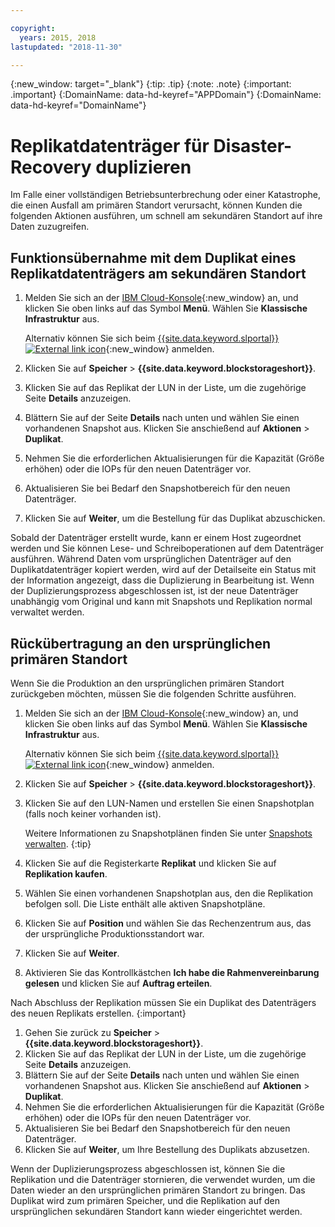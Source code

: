 ```yaml
---

copyright:
  years: 2015, 2018
lastupdated: "2018-11-30"

---
```


{:new_window: target="_blank"}
{:tip: .tip}
{:note: .note}
{:important: .important}
{:DomainName: data-hd-keyref="APPDomain"}
{:DomainName: data-hd-keyref="DomainName"}


# Replikatdatenträger für Disaster-Recovery duplizieren

Im Falle einer vollständigen Betriebsunterbrechung oder einer Katastrophe, die einen Ausfall am primären Standort verursacht, können Kunden die folgenden Aktionen ausführen, um schnell am sekundären Standort auf ihre Daten zuzugreifen.

## Funktionsübernahme mit dem Duplikat eines Replikatdatenträgers am sekundären Standort

1. Melden Sie sich an der [IBM Cloud-Konsole](https://{DomainName}/catalog/){:new_window} an, und klicken Sie oben links auf das Symbol **Menü**. Wählen Sie **Klassische Infrastruktur** aus.  

   Alternativ können Sie sich beim [{{site.data.keyword.slportal}} ![External link icon](../../icons/launch-glyph.svg "External link icon")](https://control.softlayer.com/){:new_window} anmelden.
2. Klicken Sie auf **Speicher** > **{{site.data.keyword.blockstorageshort}}**.
3. Klicken Sie auf das Replikat der LUN in der Liste, um die zugehörige Seite **Details** anzuzeigen.
4. Blättern Sie auf der Seite **Details** nach unten und wählen Sie einen vorhandenen Snapshot aus. Klicken Sie anschießend auf **Aktionen** > **Duplikat**.
5. Nehmen Sie die erforderlichen Aktualisierungen für die Kapazität (Größe erhöhen) oder die IOPs für den neuen Datenträger vor.
6. Aktualisieren Sie bei Bedarf den Snapshotbereich für den neuen Datenträger.
7. Klicken Sie auf **Weiter**, um die Bestellung für das Duplikat abzuschicken.

Sobald der Datenträger erstellt wurde, kann er einem Host zugeordnet werden und Sie können Lese- und Schreiboperationen auf dem Datenträger ausführen. Während Daten vom ursprünglichen Datenträger auf den Duplikatdatenträger kopiert werden, wird auf der Detailseite ein Status mit der Information angezeigt, dass die Duplizierung in Bearbeitung ist. Wenn der Duplizierungsprozess abgeschlossen ist, ist der neue Datenträger unabhängig vom Original und kann mit Snapshots und Replikation normal verwaltet werden.

## Rückübertragung an den ursprünglichen primären Standort

Wenn Sie die Produktion an den ursprünglichen primären Standort zurückgeben möchten, müssen Sie die folgenden Schritte ausführen.

1. Melden Sie sich an der [IBM Cloud-Konsole](https://{DomainName}/catalog/){:new_window} an, und klicken Sie oben links auf das Symbol **Menü**. Wählen Sie **Klassische Infrastruktur** aus.  

   Alternativ können Sie sich beim [{{site.data.keyword.slportal}} ![External link icon](../../icons/launch-glyph.svg "External link icon")](https://control.softlayer.com/){:new_window} anmelden.
2. Klicken Sie auf **Speicher** > **{{site.data.keyword.blockstorageshort}}**.
3. Klicken Sie auf den LUN-Namen und erstellen Sie einen Snapshotplan (falls noch keiner vorhanden ist).  

   Weitere Informationen zu Snapshotplänen finden Sie unter [Snapshots verwalten](working-with-snapshots.html#adding-a-snapshot-schedule).
   {:tip}
4. Klicken Sie auf die Registerkarte **Replikat** und klicken Sie auf **Replikation kaufen**.
5. Wählen Sie einen vorhandenen Snapshotplan aus, den die Replikation befolgen soll. Die Liste enthält alle aktiven Snapshotpläne.  
6. Klicken Sie auf **Position** und wählen Sie das Rechenzentrum aus, das der ursprüngliche Produktionsstandort war.
7. Klicken Sie auf **Weiter**.
8. Aktivieren Sie das Kontrollkästchen **Ich habe die Rahmenvereinbarung gelesen** und klicken Sie auf **Auftrag erteilen**.

Nach Abschluss der Replikation müssen Sie ein Duplikat des Datenträgers des neuen Replikats erstellen.
{:important}

1. Gehen Sie zurück zu **Speicher** > **{{site.data.keyword.blockstorageshort}}**.
2. Klicken Sie auf das Replikat der LUN in der Liste, um die zugehörige Seite **Details** anzuzeigen.
3. Blättern Sie auf der Seite **Details** nach unten und wählen Sie einen vorhandenen Snapshot aus. Klicken Sie anschießend auf **Aktionen** > **Duplikat**.
4. Nehmen Sie die erforderlichen Aktualisierungen für die Kapazität (Größe erhöhen) oder die IOPs für den neuen Datenträger vor.
5. Aktualisieren Sie bei Bedarf den Snapshotbereich für den neuen Datenträger.
6. Klicken Sie auf **Weiter**, um Ihre Bestellung des Duplikats abzusetzen.

Wenn der Duplizierungsprozess abgeschlossen ist, können Sie die Replikation und die Datenträger stornieren, die verwendet wurden, um die Daten wieder an den ursprünglichen primären Standort zu bringen. Das Duplikat wird zum primären Speicher, und die Replikation auf den ursprünglichen sekundären Standort kann wieder eingerichtet werden.
